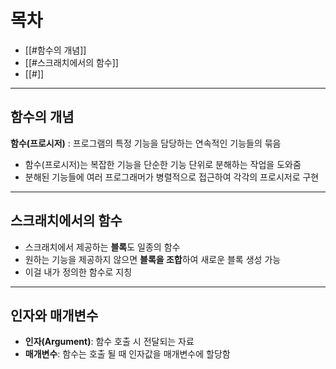
# 목차
- [[#함수의 개념]]
- [[#스크래치에서의 함수]]
- [[#]]

---
## 함수의 개념
**함수(프로시저)** : 프로그램의 특정 기능을 담당하는 연속적인 기능들의 묶음
- 함수(프로시저)는 복잡한 기능을 단순한 기능 단위로 분해하는 작업을 도와줌
- 분해된 기능들에 여러 프로그래머가 병렬적으로 접근하여 각각의 프로시저로 구현

---
## 스크래치에서의 함수
- 스크래치에서 제공하는 **블록**도 일종의 함수
- 원하는 기능을 제공하지 않으면 **블록을 조합**하여 새로운 블록 생성 가능
- 이걸 내가 정의한 함수로 지칭

---
## 인자와 매개변수
- **인자(Argument)**: 함수 호출 시 전달되는 자료
- **매개변수**: 함수는 호출 될 때 인자값을 매개변수에 할당함


